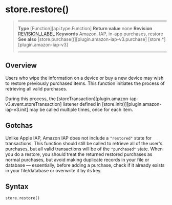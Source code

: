 # store.restore()

> --------------------- ------------------------------------------------------------------------------------------
> __Type__              [Function][api.type.Function]
> __Return value__      none
> __Revision__          [REVISION_LABEL](REVISION_URL)
> __Keywords__          Amazon, IAP, in-app purchases, restore
> __See also__			[store.purchase()][plugin.amazon-iap-v3.purchase]
>						[store.*][plugin.amazon-iap-v3]
> --------------------- ------------------------------------------------------------------------------------------


## Overview

Users who wipe the information on a device or buy a new device may wish to restore previously purchased items. This function initiates the process of retrieving all valid purchases.

During this process, the [storeTransaction][plugin.amazon-iap-v3.event.storeTransaction] listener defined in [store.init()][plugin.amazon-iap-v3.init] may be called multiple times, once for each item.


## Gotchas

Unlike Apple IAP, Amazon&nbsp;IAP does not include a `"restored"` state for transactions. This function should still be called to retrieve all of the user's purchases, but all valid transactions will be of the `"purchased"` state. When you do a restore, you should treat the returned restored purchases as normal purchases, but avoid making duplicate records in your file or database — essentially, before adding a purchase, check if it already exists in your file/database or overwrite it by its key.


## Syntax

	store.restore()

